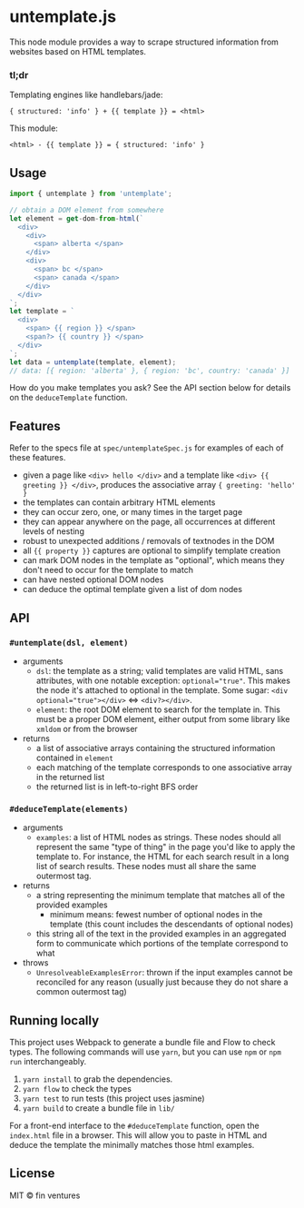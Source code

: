 untemplate.js
==

This node module provides a way to scrape structured information from websites based on HTML templates.

### tl;dr
Templating engines like handlebars/jade:

`{ structured: 'info' } + {{ template }} = <html>`

This module:

`<html> - {{ template }} = { structured: 'info' }`

## Usage

```js
import { untemplate } from 'untemplate';

// obtain a DOM element from somewhere
let element = get-dom-from-html(`
  <div>
    <div>
      <span> alberta </span>
    </div>
    <div>
      <span> bc </span>
      <span> canada </span>
    </div>
  </div>
`;
let template = `
  <div>
    <span> {{ region }} </span>
    <span?> {{ country }} </span>
  </div>
`;
let data = untemplate(template, element);
// data: [{ region: 'alberta' }, { region: 'bc', country: 'canada' }]
```

How do you make templates you ask? See the API section below for details on the `deduceTemplate` function.

## Features

Refer to the specs file at `spec/untemplateSpec.js` for examples of each of these features.

- given a page like `<div> hello </div>` and a template like `<div> {{ greeting }} </div>`, produces the associative array `{ greeting: 'hello' }`
- the templates can contain arbitrary HTML elements
- they can occur zero, one, or many times in the target page
- they can appear anywhere on the page, all occurrences at different levels of nesting
- robust to unexpected additions / removals of textnodes in the DOM
- all `{{ property }}` captures are optional to simplify template creation
- can mark DOM nodes in the template as "optional", which means they don't need to occur for the template to match
- can have nested optional DOM nodes
- can deduce the optimal template given a list of dom nodes

## API

### `#untemplate(dsl, element)`

* arguments
  * `dsl`: the template as a string; valid templates are valid HTML, sans attributes, with one notable exception: `optional="true"`. This makes the node it's attached to optional in the template. Some sugar: `<div optional="true"></div>` <=> `<div?></div>`.
  * `element`: the root DOM element to search for the template in. This must be a proper DOM element, either output from some library like `xmldom` or from the browser
* returns
  * a list of associative arrays containing the structured information contained in `element`
  * each matching of the template corresponds to one associative array in the returned list
  * the returned list is in left-to-right BFS order

### `#deduceTemplate(elements)`

* arguments
  * `examples`: a list of HTML nodes as strings. These nodes should all represent the same "type of thing" in the page you'd like to apply the template to. For instance, the HTML for each search result in a long list of search results. These nodes must all share the same outermost tag.
* returns
  * a string representing the minimum template that matches all of the provided examples
    * minimum means: fewest number of optional nodes in the template (this count includes the descendants of optional nodes)
  * this string all of the text in the provided examples in an aggregated form to communicate which portions of the template correspond to what
* throws 
  * `UnresolveableExamplesError`: thrown if the input examples cannot be reconciled for any reason (usually just because they do not share a common outermost tag)

## Running locally

This project uses Webpack to generate a bundle file and Flow to check types. The following commands will use `yarn`, but you can use `npm` or `npm run` interchangeably.

1. `yarn install` to grab the dependencies.
2. `yarn flow` to check the types
3. `yarn test` to run tests (this project uses jasmine)
4. `yarn build` to create a bundle file in `lib/`

For a front-end interface to the `#deduceTemplate` function, open the `index.html` file in a browser. This will allow you to paste in HTML and deduce the template the minimally matches those html examples.

## License

MIT &copy; fin ventures

